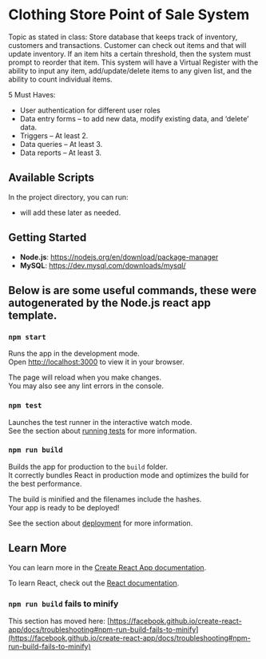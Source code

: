# Clothing Store Point of Sale System

Topic as stated in class:
Store database that keeps track of inventory, customers and transactions. Customer can check out items and that will update inventory. If an item hits a certain threshold, then the system must prompt to reorder that item. This system will have a Virtual Register with the ability to input any item, add/update/delete items to any given list, and the ability to count individual items.

5 Must Haves:
- User authentication for different user roles
- Data entry forms – to add new data, modify existing data, and ‘delete’ data.
- Triggers – At least 2.
- Data queries – At least 3.
- Data reports – At least 3.

## Available Scripts

In the project directory, you can run:
* will add these later as needed.

## Getting Started

- **Node.js**: https://nodejs.org/en/download/package-manager
- **MySQL**: https://dev.mysql.com/downloads/mysql/

## Below is are some useful commands, these were autogenerated by the Node.js react app template.
### `npm start`

Runs the app in the development mode.\
Open [http://localhost:3000](http://localhost:3000) to view it in your browser.

The page will reload when you make changes.\
You may also see any lint errors in the console.

### `npm test`

Launches the test runner in the interactive watch mode.\
See the section about [running tests](https://facebook.github.io/create-react-app/docs/running-tests) for more information.

### `npm run build`

Builds the app for production to the `build` folder.\
It correctly bundles React in production mode and optimizes the build for the best performance.

The build is minified and the filenames include the hashes.\
Your app is ready to be deployed!

See the section about [deployment](https://facebook.github.io/create-react-app/docs/deployment) for more information.

## Learn More

You can learn more in the [Create React App documentation](https://facebook.github.io/create-react-app/docs/getting-started).

To learn React, check out the [React documentation](https://reactjs.org/).

### `npm run build` fails to minify

This section has moved here: [https://facebook.github.io/create-react-app/docs/troubleshooting#npm-run-build-fails-to-minify](https://facebook.github.io/create-react-app/docs/troubleshooting#npm-run-build-fails-to-minify)
